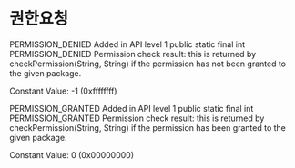 권한요청
===

PERMISSION_DENIED
Added in API level 1
public static final int PERMISSION_DENIED
Permission check result: this is returned by checkPermission(String, String) if the permission has not been granted to the given package.

Constant Value: -1 (0xffffffff)

PERMISSION_GRANTED
Added in API level 1
public static final int PERMISSION_GRANTED
Permission check result: this is returned by checkPermission(String, String) if the permission has been granted to the given package.

Constant Value: 0 (0x00000000)


